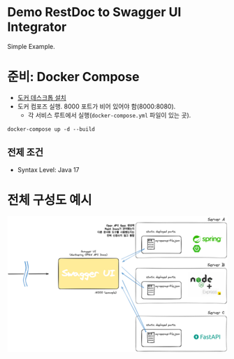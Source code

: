 # Demo RestDoc to Swagger UI Integrator

Simple Example.

# 준비: Docker Compose

- <a href="https://www.docker.com/products/docker-desktop/" target="_blank">도커 데스크톱 설치</a>
- 도커 컴포즈 실행. 8000 포트가 비어 있어야 함(8000:8080).
  - 각 서비스 루트에서 실행(`docker-compose.yml` 파일이 있는 곳).

```shell
docker-compose up -d --build
```

## 전제 조건

- Syntax Level: Java 17

# 전체 구성도 예시

![전체 구성도](./assets/images/Swagger_UI_Integrator.png)